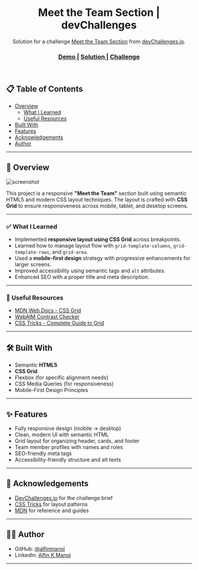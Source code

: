 <h1 align="center">Meet the Team Section | devChallenges</h1>

<div align="center">
   Solution for a challenge <a href="https://devchallenges.io/challenge/meet-the-team-section-challenge" target="_blank">Meet the Team Section</a> from <a href="https://devchallenges.io" target="_blank">devChallenges.io</a>.
</div>

<div align="center">
  <h3>
    <a href="https://meet-the-team-section-qxkyvom4z-alfin-manojs-projects.vercel.app/">
      Demo
    </a>
    <span> | </span>
    <a href="https://github.com/alfinmanoj/meet-the-team">
      Solution
    </a>
    <span> | </span>
    <a href="https://devchallenges.io/challenge/meet-the-team-section-challenge">
      Challenge
    </a>
  </h3>
</div>

<br />

## 📋 Table of Contents

- [Overview](#overview)
  - [What I Learned](#what-i-learned)
  - [Useful Resources](#useful-resources)
- [Built With](#built-with)
- [Features](#features)
- [Acknowledgements](#acknowledgements)
- [Author](#author)

---

## 📌 Overview

![screenshot](https://user-images.githubusercontent.com/your-screenshot.png)

This project is a responsive **"Meet the Team"** section built using semantic HTML5 and modern CSS layout techniques. The layout is crafted with **CSS Grid** to ensure responsiveness across mobile, tablet, and desktop screens.

---

### ✅ What I Learned

- Implemented **responsive layout using CSS Grid** across breakpoints.
- Learned how to manage layout flow with `grid-template-columns`, `grid-template-rows`, and `grid-area`.
- Used a **mobile-first design** strategy with progressive enhancements for larger screens.
- Improved accessibility using semantic tags and `alt` attributes.
- Enhanced SEO with a proper title and meta description.

---

### 🔗 Useful Resources

- [MDN Web Docs - CSS Grid](https://developer.mozilla.org/en-US/docs/Web/CSS/CSS_grid_layout)
- [WebAIM Contrast Checker](https://webaim.org/resources/contrastchecker/)
- [CSS Tricks - Complete Guide to Grid](https://css-tricks.com/snippets/css/complete-guide-grid/)

---

## 🛠 Built With

- Semantic **HTML5**
- **CSS Grid**
- Flexbox (for specific alignment needs)
- CSS Media Queries (for responsiveness)
- Mobile-First Design Principles

---

## ✨ Features

- Fully responsive design (mobile → desktop)
- Clean, modern UI with semantic HTML
- Grid layout for organizing header, cards, and footer
- Team member profiles with names and roles
- SEO-friendly meta tags
- Accessibility-friendly structure and alt texts

---

## 🙏 Acknowledgements

- [DevChallenges.io](https://devchallenges.io/) for the challenge brief
- [CSS Tricks](https://css-tricks.com/) for layout patterns
- [MDN](https://developer.mozilla.org/) for reference and guides

---

## 👨‍💻 Author

- GitHub: [@alfinmanoj](https://github.com/alfinmanoj)
- LinkedIn: [Alfin K Manoj](https://www.linkedin.com/in/alfin-k-manoj-272132248/)

---
